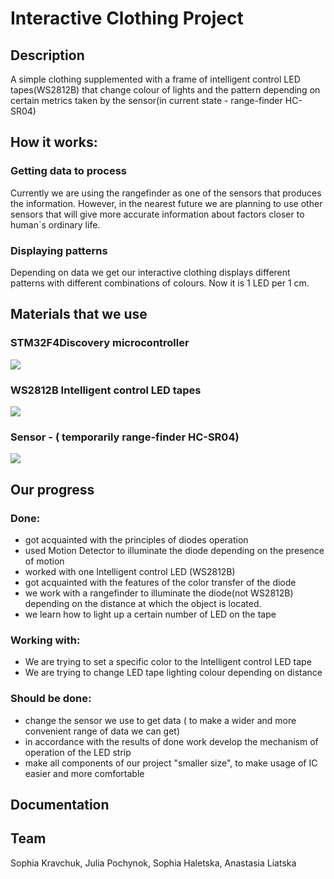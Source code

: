 # Interactive Clothing Project

## Description
A simple clothing supplemented with a frame of intelligent control LED tapes(WS2812B) that change colour of lights and the pattern depending on certain metrics taken by the sensor(in current state - range-finder HC-SR04)

## How it works:
### Getting data to process

Сurrently we are using the rangefinder as one of the sensors that produces the information. However, in the nearest future we are planning to use other sensors that will give more accurate information about factors closer to human`s ordinary life.

### Displaying patterns
Depending on data we get our interactive clothing displays different patterns with different combinations of colours. Now it is 1 LED per 1 cm.

## Materials that we use

### STM32F4Discovery microcontroller
![](https://www.waveshare.com/img/devkit/STM32F4DISCOVERY/STM32F4DISCOVERY-5.jpg)

### WS2812B Intelligent control LED tapes
![](https://nettigo.eu/system/images/2203/original.JPG?1495546386)

### Sensor - ( temporarily range-finder HC-SR04)
![](https://uawest.com/image/cache/product_images/original_images/1829_0-700x700.jpg)

## Our progress
### Done:
- got acquainted with the principles of diodes operation
- used Motion Detector to illuminate the diode depending on the presence of motion
- worked with one Intelligent control LED (WS2812B)
- got acquainted with the features of the color transfer of the diode
- we work with a rangefinder to illuminate the diode(not WS2812B) depending on the distance at which the object is located.
- we learn how to light up a certain number of LED on the tape 

### Working with:
- We are trying to set a specific color to the Intelligent control LED tape
- We are trying to change LED tape lighting colour depending on distance

### Should be done:
- change the sensor we use to get data ( to make a wider and more convenient range of data we can get)
- in accordance with the results of done work develop the mechanism of operation of the LED strip
- make all components of our project "smaller size", to make usage of IC easier and more comfortable


## Documentation

## Team
Sophia Kravchuk, Julia Pochynok, Sophia Haletska, Anastasia Liatska
